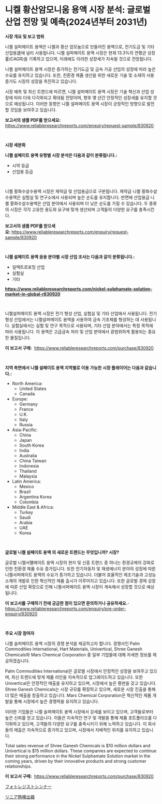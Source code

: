 <p><h1>니켈 황산암모니움 용액 시장 분석: 글로벌 산업 전망 및 예측(2024년부터 2031년)</h1></p><p><strong>시장 개요 및 보고 범위</strong></p>
<p><p>니켈 설퍼메이트 용액은 니켈과 황산 암모늄으로 만들어진 용액으로, 전기도금 및 기타 산업용途에 널리 사용됩니다. 니켈 설퍼메이트 용액 시장은 현재 13.3%의 연평균 성장률(CAGR)을 기록하고 있으며, 미래에도 이러한 성장세가 지속될 것으로 전망됩니다.</p><p>니켈 설퍼메이트 용액 시장은 증가하는 전기도금 및 금속 가공 산업의 성장에 따라 높은 수요를 유지하고 있습니다. 또한, 친환경 제품 생산을 위한 새로운 기술 및 소재의 사용 증가도 시장의 성장을 촉진하고 있습니다.</p><p>시장 예측 및 최신 트렌드에 따르면, 니켈 설퍼메이트 용액 시장은 기술 혁신과 산업 성장에 따라 더욱 다각화되고 확대될 전망이며, 향후 몇 년간 안정적인 성장세를 유지할 것으로 예상됩니다. 이러한 동향은 니켈 설퍼메이트 용액 시장이 긍정적인 방향으로 발전할 것임을 보여주고 있습니다.</p></p>
<p><strong>보고서의 샘플 PDF를 받으세요:</strong> <a href="https://www.reliableresearchreports.com/enquiry/request-sample/830920">https://www.reliableresearchreports.com/enquiry/request-sample/830920</a></p>
<p>&nbsp;</p>
<p><strong>시장 세분화</strong></p>
<p><strong>니켈 설페이트 용액 유형별 시장 분석은 다음과 같이 분류됩니다.:</strong></p>
<p><ul><li>시약 등급</li><li>산업용 등급</li></ul></p>
<p>&nbsp;</p>
<p><p>니켈 황화수살수용액 시장은 재약급 및 산업용급으로 구분됩니다. 재약급 니켈 황화수살수용액은 실험실 및 연구소에서 사용되며 높은 순도를 유지합니다. 반면에 산업용급 니켈 황화수살수용액은 산업 분야에서 사용되며 더 낮은 순도를 가질 수 있습니다. 두 종류의 시장은 각각 고유한 용도와 요구에 맞게 생산되며 고객들의 다양한 요구를 충족시킨다.</p></p>
<p><strong>보고서의 샘플 PDF를 받으세요:</strong>&nbsp;<a href="https://www.reliableresearchreports.com/enquiry/request-sample/830920">https://www.reliableresearchreports.com/enquiry/request-sample/830920</a></p>
<p>&nbsp;</p>
<p><strong> 니켈 설페이트 용액 응용 분야별 시장 산업 조사는 다음과 같이 분류됩니다.:</strong></p>
<p><ul><li>일렉트로포밍 산업</li><li>실험실</li><li>기타</li></ul></p>
<p><strong><a href="https://www.reliableresearchreports.com/nickel-sulphamate-solution-market-in-global-r830920">https://www.reliableresearchreports.com/nickel-sulphamate-solution-market-in-global-r830920</a></strong></p>
<p>&nbsp;</p>
<p><p>니켈설퍼메이트 용액 시장은 전기 형성 산업, 실험실 및 기타 산업에서 사용됩니다. 전기 형성 산업에서는 니켈설퍼메이트 용액을 사용하여 금속 기초체를 형성하는 데 사용됩니다. 실험실에서는 실험 및 연구 목적으로 사용되며, 기타 산업 분야에서는 특정 목적에 따라 사용됩니다. 이 용액은 고급금속 처리 및 산업 분야에서 광범위하게 활용되는 중요한 물질입니다.</p></p>
<p><strong>이 보고서 구매:</strong>&nbsp; <a href="https://www.reliableresearchreports.com/purchase/830920">https://www.reliableresearchreports.com/purchase/830920</a></p>
<p>&nbsp;</p>
<p><strong>지역 측면에서 니켈 설페이트 용액 지역별로 이용 가능한 시장 플레이어는 다음과 같습니다.:</strong></p>
<p><ul>
    <li>
        North America:
        <ul>
            <li>United States</li>
            <li>Canada</li>
        </ul>
    </li>
    <li>
        Europe:
        <ul>
            <li>Germany</li>
            <li>France</li>
            <li>U.K.</li>
            <li>Italy</li>
            <li>Russia</li>
        </ul>
    </li>
    <li>
        Asia-Pacific:
        <ul>
            <li>China</li>
            <li>Japan</li>
            <li>South Korea</li>
            <li>India</li>
            <li>Australia</li>
            <li>China Taiwan</li>
            <li>Indonesia</li>
            <li>Thailand</li>
            <li>Malaysia</li>
        </ul>
    </li>
    <li>
        Latin America:
        <ul>
            <li>Mexico</li>
            <li>Brazil</li>
            <li>Argentina Korea</li>
            <li>Colombia</li>
        </ul>
    </li>
    <li>
        Middle East & Africa:
        <ul>
            <li>Turkey</li>
            <li>Saudi</li>
            <li>Arabia</li>
            <li>UAE</li>
            <li>Korea</li>
        </ul>
    </li>
    </ul></p>
<p>&nbsp;</p>
<p><strong>글로벌 니켈 설페이트 용액 의 새로운 트렌드는 무엇입니까? 시장?</strong></p>
<p><p>글로벌 니켈서퍨메이트 용액 시장의 현지 및 신흥 트렌드 중 하나는 환경규제의 강화로 인한 친환경 제품 수요 증가입니다. 또한 전기자동차 및 재생에너지 분야의 성장에 따른 니켈서퍼메이트 용액의 수요가 증가하고 있습니다. 더불어 효율적인 제조기술과 고성능 소재의 개발로 인한 혁신적인 제품 출시가 이루어지고 있습니다. 또한 글로벌 경제 성장에 따른 산업 확장으로 인해 니켈서퍼메이트 용액 시장이 계속해서 성장할 것으로 예상됩니다.</p></p>
<p><strong>이 보고서를 구매하기 전에 궁금한 점이 있으면 문의하거나 공유하세요.</strong>- <a href="https://www.reliableresearchreports.com/enquiry/pre-order-enquiry/830920">https://www.reliableresearchreports.com/enquiry/pre-order-enquiry/830920</a></p>
<p>&nbsp;</p>
<p><strong>주요 시장 참여자</strong></p>
<p><p>니켈 슬퍼메이트 용액 시장의 경쟁 분석을 제공하고자 합니다. 경쟁사인 Palm Commodities International, Hart Materials, Univertical, Shree Ganesh Chemicals와 Mars Chemical Corporation 중 일부 기업들에 대해 자세한 정보를 제공하겠습니다.</p><p>Palm Commodities International은 글로벌 시장에서 안정적인 성장을 보여주고 있으며, 최신 트렌드에 맞게 제품 라인을 지속적으로 업그레이드하고 있습니다. 또한 Univertical은 안정적인 매출을 유지하고 있으며, 시장에서 높은 평판을 갖고 있습니다. Shree Ganesh Chemicals는 시장 규모를 확장하고 있으며, 새로운 시장 진출을 통해 더 많은 매출을 창출하고 있습니다. Mars Chemical Corporation은 혁신적인 제품 개발을 통해 시장에서 높은 경쟁력을 유지하고 있습니다.</p><p>이러한 기업들은 니켈 슬퍼메이트 용액 시장에서 강세를 보이고 있으며, 고객들로부터 높은 신뢰를 얻고 있습니다. 이들은 지속적인 연구 및 개발을 통해 제품 포트폴리오를 다각화하고 있으며, 고객들의 다양한 요구를 충족시키기 위해 노력하고 있습니다. 이 회사들의 매출은 지속적으로 증가하고 있으며, 시장에서 지배적인 위치를 유지하고 있습니다.</p><p>Total sales revenue of Shree Ganesh Chemicals is $10 million dollars and Univertical is $15 million dollars. These companies are expected to continue their strong performance in the Nickel Sulphamate Solution market in the coming years, driven by their innovative products and strong customer relationships.</p></p>
<p><strong>이 보고서 구매:</strong>&nbsp;&nbsp;<a href="https://www.reliableresearchreports.com/purchase/830920">https://www.reliableresearchreports.com/purchase/830920</a></p>
<p><p><a href="https://github.com/LeanneBruen2023/Market-Research-Report-List-1/blob/main/295830826330.md">フォトレジストシンナー</a></p><p><a href="https://github.com/zekaoe592392/Market-Research-Report-List-1/blob/main/435471126331.md">リニア熱検出器</a></p></p>